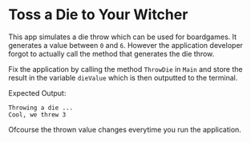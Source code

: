 # Toss a Die to Your Witcher

This app simulates a die throw which can be used for boardgames. It generates a value between `0` and `6`. However the application developer forgot to actually call the method that generates the die throw.

Fix the application by calling the method `ThrowDie` in `Main` and store the result in the variable `dieValue` which is then outputted to the terminal.

Expected Output:

```text
Throwing a die ...
Cool, we threw 3
```

Ofcourse the thrown value changes everytime you run the application.
